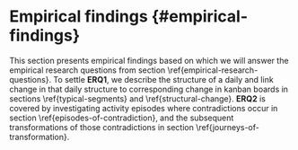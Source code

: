 
# Empirical findings {#empirical-findings}

This section presents empirical findings based on which we will answer the empirical research questions from section \ref{empirical-research-questions}. To settle **ERQ1**, we describe the structure of a daily and link change in that daily structure to corresponding change in kanban boards in sections \ref{typical-segments}  and \ref{structural-change}. **ERQ2** is covered by investigating activity episodes where contradictions occur in section \ref{episodes-of-contradiction}, and the subsequent transformations of those contradictions in section \ref{journeys-of-transformation}.

<!-- Moved here from ERQ2 body copy, possibly useable:

If the daily is to be considered a practice, engaging in a daily should somehow inform the next occasions this engagement is taken and manifest as observable change in the practice. In this section we will lay the ground for answering **ERQ2** by investigating whether and how this change happens.

Our inquiry will be twofold. First we will check the material for episodes of questioning, disturbance and contradiction to see if the system evidences potential for change. Second, we will see if this change potential is realised as transformations. Within practices, contradictions unfold and improvement tends to happen slowly and must be observed over a duration of time. Our observations on change will take the form of journeys of transformation, taking place over multiple dailies.

-->
